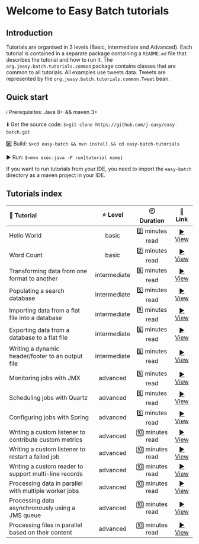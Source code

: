 # Welcome to Easy Batch tutorials

## Introduction

Tutorials are organised in 3 levels (Basic, Intermediate and Advanced).
Each tutorial is contained in a separate package containing a `README.md` file that describes the tutorial and how to run it.
The `org.jeasy.batch.tutorials.common` package contains classes that are common to all tutorials.
All examples use tweets data. Tweets are represented by the `org.jeasy.batch.tutorials.common.Tweet` bean.

## Quick start

:information_source: Prerequisites: Java 8+ && maven 3+

:arrow_down: Get the source code: `$>git clone https://github.com/j-easy/easy-batch.git`

:hash: Build: `$>cd easy-batch && mvn install && cd easy-batch-tutorials`
 
:arrow_forward: Run: `$>mvn exec:java -P run[tutorial name]`

If you want to run tutorials from your IDE, you need to import the `easy-batch` directory as a maven project in your IDE.

## Tutorials index

| :scroll: Tutorial  | :star: Level  |  :clock9: Duration  |  :link: Link  |
|:----------|:------:|:----------:|:------:|
|Hello World|basic|:two: minutes read|[:arrow_forward: View](https://github.com/j-easy/easy-batch/tree/master/easy-batch-tutorials/src/main/java/org/jeasy/batch/tutorials/basic/helloworld)|
|Word Count|basic|:two: minutes read|[:arrow_forward: View ](https://github.com/j-easy/easy-batch/tree/master/easy-batch-tutorials/src/main/java/org/jeasy/batch/tutorials/basic/wordcount)|
|Transforming data from one format to another|intermediate|:five: minutes read|[:arrow_forward: View ](https://github.com/j-easy/easy-batch/tree/master/easy-batch-tutorials/src/main/java/org/jeasy/batch/tutorials/intermediate/csv2xml)|
|Populating a search database|intermediate|:five: minutes read|[:arrow_forward: View ](https://github.com/j-easy/easy-batch/tree/master/easy-batch-tutorials/src/main/java/org/jeasy/batch/tutorials/intermediate/elasticsearch)|
|Importing data from a flat file into a database|intermediate|:five: minutes read|[:arrow_forward: View ](https://github.com/j-easy/easy-batch/tree/master/easy-batch-tutorials/src/main/java/org/jeasy/batch/tutorials/intermediate/load)|
|Exporting data from a database to a flat file|intermediate|:five: minutes read|[:arrow_forward: View ](https://github.com/j-easy/easy-batch/tree/master/easy-batch-tutorials/src/main/java/org/jeasy/batch/tutorials/intermediate/extract)|
|Writing a dynamic header/footer to an output file|intermediate|:five: minutes read|[:arrow_forward: View ](https://github.com/j-easy/easy-batch/tree/master/easy-batch-tutorials/src/main/java/org/jeasy/batch/tutorials/intermediate/headerfooter)|
|Monitoring jobs with JMX|advanced|:five: minutes read|[:arrow_forward: View ](https://github.com/j-easy/easy-batch/tree/master/easy-batch-tutorials/src/main/java/org/jeasy/batch/tutorials/advanced/jmx)|
|Scheduling jobs with Quartz|advanced|:five: minutes read|[:arrow_forward: View ](https://github.com/j-easy/easy-batch/tree/master/easy-batch-tutorials/src/main/java/org/jeasy/batch/tutorials/advanced/quartz)|
|Configuring jobs with Spring|advanced|:five: minutes read|[:arrow_forward: View ](https://github.com/j-easy/easy-batch/tree/master/easy-batch-tutorials/src/main/java/org/jeasy/batch/tutorials/advanced/spring)|
|Writing a custom listener to contribute custom metrics|advanced|:keycap_ten: minutes read|[:arrow_forward: View ](https://github.com/j-easy/easy-batch/tree/master/easy-batch-tutorials/src/main/java/org/jeasy/batch/tutorials/advanced/metric)|
|Writing a custom listener to restart a failed job|advanced|:keycap_ten: minutes read|[:arrow_forward: View ](https://github.com/j-easy/easy-batch/tree/master/easy-batch-tutorials/src/main/java/org/jeasy/batch/tutorials/advanced/restart)|
|Writing a custom reader to support multi-line records|advanced|:keycap_ten: minutes read|[:arrow_forward: View ](https://github.com/j-easy/easy-batch/tree/master/easy-batch-tutorials/src/main/java/org/jeasy/batch/tutorials/advanced/recipes)|
|Processing data in parallel with multiple worker jobs|advanced|:keycap_ten: minutes read|[:arrow_forward: View ](https://github.com/j-easy/easy-batch/tree/master/easy-batch-tutorials/src/main/java/org/jeasy/batch/tutorials/advanced/parallel)|
|Processing data asynchronously using a JMS queue|advanced|:keycap_ten: minutes read|[:arrow_forward: View ](https://github.com/j-easy/easy-batch/tree/master/easy-batch-tutorials/src/main/java/org/jeasy/batch/tutorials/advanced/jms)|
|Processing files in parallel based on their content|advanced|:keycap_ten: minutes read|[:arrow_forward: View ](https://github.com/j-easy/easy-batch/tree/master/easy-batch-tutorials/src/main/java/org/jeasy/batch/tutorials/advanced/cbrd)|
